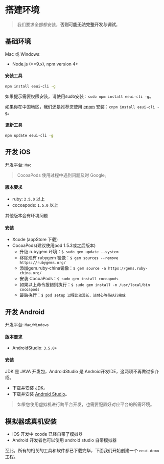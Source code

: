 # 搭建环境

> 我们要求全部都安装，**否则可能无法完整开发与调试**。

## 基础环境

Mac 或 Windows: 

* Node.js (>=9.x), npm version 4+ 

#### 安装工具

```bash
npm install eeui-cli -g
```

如果提示需要权限安装，请使用sudo安装：`sudo npm install eeui-cli -g`。

如果你在中国地区，我们还是推荐您使用 [cnpm](https://npm.taobao.org/) 安装：`cnpm install eeui-cli -g`。

#### 更新工具

```bash
npm update eeui-cli -g
```

## 开发 iOS

开发平台: `Mac`
> CocoaPods 使用过程中遇到问题及时 Google。

#### 版本要求

- ruby: `2.5.0` 以上
- cocoapods: `1.5.0` 以上

其他版本会有环境问题

#### 安装

* Xcode (appStore 下载)
* CocoaPods(建议使用pod 1.5.3或之后版本)
    * 升级 rubygem 环境：`$ sudo gem update --system`
    * 移除现有 rubygem 镜像：`$ gem sources --remove https://rubygems.org/`
    * 添加gem.ruby-china镜像：`$ gem source -a https://gems.ruby-china.org/`
    * 安装 CocoaPods：`$ sudo gem install cocoapods`
    * 如果以上命令报错则执行：`$ sudo gem install -n /usr/local/bin cocoapods`
    * 最后执行：`$ pod setup 过程比较漫长，请耐心等待执行完成`

## 开发 Android

开发平台: `Mac/Windows`

#### 版本要求

- AndroidStudio: `3.5.0+`

#### 安装

JDK 是 JAVA 开发包，AndroidStudio 是 Android开发IDE，这两项不再做过多介绍。

* 下载并安装 [JDK](http://www.oracle.com/technetwork/java/javase/downloads/jdk8-downloads-2133151.html)。
* 下载并安装 [Android Studio](https://developer.android.google.cn/studio/index.html)。

> 如果您使用虚拟机进行跨平台开发，也需要配置好对应平台的所需环境。

## 模拟器或真机安装

* iOS 开发中 xcode 已经自带了模拟器
* Android 开发者也可以使用 android studio 自带模拟器

至此，所有的相关的工具和软件都已下载完毕，下面我们开始创建一个 `eeui-demo` 工程。

